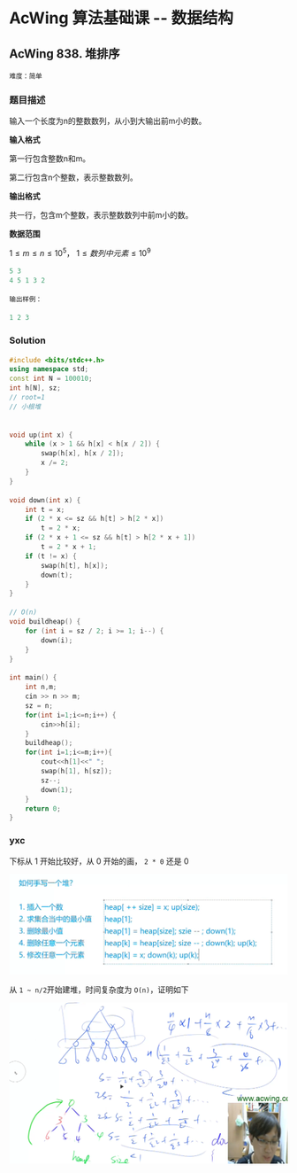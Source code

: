 # AcWing 算法基础课 -- 数据结构

## AcWing 838. 堆排序

`难度：简单`

### 题目描述

输入一个长度为n的整数数列，从小到大输出前m小的数。

**输入格式**

第一行包含整数n和m。

第二行包含n个整数，表示整数数列。

**输出格式**

共一行，包含m个整数，表示整数数列中前m小的数。

**数据范围**

$1≤m≤n≤10^5$，
$1≤数列中元素≤10^9$

```r
5 3
4 5 1 3 2

输出样例：

1 2 3
```

### Solution

```c++
#include <bits/stdc++.h>
using namespace std;
const int N = 100010;
int h[N], sz;
// root=1
// 小根堆


void up(int x) {
    while (x > 1 && h[x] < h[x / 2]) {
        swap(h[x], h[x / 2]);
        x /= 2;
    }
}

void down(int x) {
    int t = x;
    if (2 * x <= sz && h[t] > h[2 * x])
        t = 2 * x;
    if (2 * x + 1 <= sz && h[t] > h[2 * x + 1])
        t = 2 * x + 1;
    if (t != x) {
        swap(h[t], h[x]);
        down(t);
    }
}

// O(n)
void buildheap() {
    for (int i = sz / 2; i >= 1; i--) {
        down(i);
    }
}

int main() {
    int n,m;
    cin >> n >> m;
    sz = n;
    for(int i=1;i<=n;i++) {
        cin>>h[i];
    }
    buildheap();
    for(int i=1;i<=m;i++){
        cout<<h[1]<<" ";
        swap(h[1], h[sz]);
        sz--;
        down(1);
    }
    return 0;
}
```

### yxc

下标从 1 开始比较好，从 0 开始的画， `2 * 0` 还是 0

![image-20210217161426667](pics/image-20210217161426667.png)

从 `1 ~ n/2`开始建堆，时间复杂度为 `O(n)`，证明如下

![image-20210218150532815](pics/image-20210218150532815.png)

